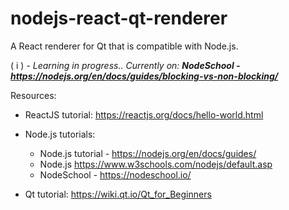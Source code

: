 # nodejs-react-qt-renderer
A React renderer for Qt that is compatible with Node.js.

( i ) - _Learning in progress.. Currently on:_ ___NodeSchool - https://nodejs.org/en/docs/guides/blocking-vs-non-blocking/___

Resources:
* ReactJS tutorial: https://reactjs.org/docs/hello-world.html

* Node.js tutorials:
  * Node.js tutorial - https://nodejs.org/en/docs/guides/
  * Node.js https://www.w3schools.com/nodejs/default.asp
  * NodeSchool - https://nodeschool.io/

* Qt tutorial: https://wiki.qt.io/Qt_for_Beginners
